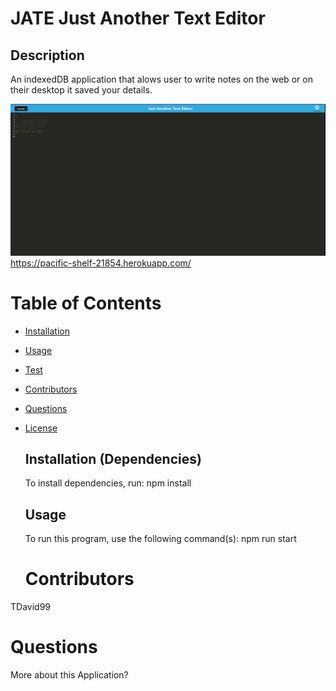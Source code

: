 # JATE Just Another Text Editor

## Description

An indexedDB application that alows user to write notes on the web or on their desktop it saved your details.

![Alt text](<./client/src/images/Screenshot%20(458).png>)
 https://pacific-shelf-21854.herokuapp.com/
 


# Table of Contents

- [Installation](#installation)
- [Usage](#usage)
- [Test](#test)
- [Contributors](#contributors)
- [Questions](#questions)
- [License](#license)

  ## Installation (Dependencies)

  To install dependencies, run:
  npm install 

  ## Usage

  To run this program, use the following command(s):
  npm run start

  # Contributors

TDavid99

# Questions

More about this Application?
